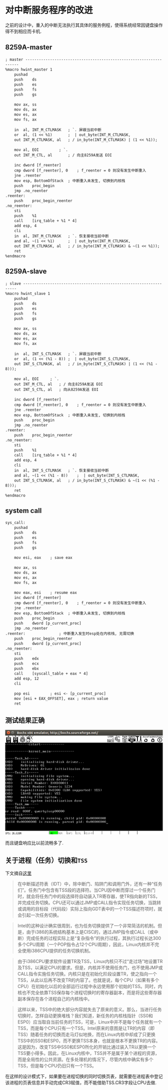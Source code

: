 # 对中断服务程序的改进
之前的设计中，重入的中断无法执行其具体的服务例程，使得系统经常因键盘操作得不到相应而卡机.

## 8259A-master
```
; master -------------------------------------------------------------------
%macro hwint_master 1
	pushad
	push	ds
	push	es
	push	fs
	push	gs
	
	mov	ax, ss
	mov	ds, ax
	mov	es, ax
	mov	fs, ax
	
	in	al, INT_M_CTLMASK	; `. 屏蔽当前中断
	or	al, (1 << %1)		;  | out_byte(INT_M_CTLMASK,
	out	INT_M_CTLMASK, al	; /	in_byte(INT_M_CTLMASK) | (1 << %1));
	
	mov	al, EOI			; `.
	out	INT_M_CTL, al		; / 向主8259A发送 EOI
	
	inc	dword [f_reenter]
	cmp	dword [f_reenter], 0	; f_reenter = 0 则没有发生中断重入
	jne	.reenter
	mov	esp, BottomOfStack	; 中断重入未发生, 切换到内核栈
	push	proc_begin
	jmp	.no_reenter
.reenter:
	push	proc_begin_reenter
.no_reenter:
	sti
	push	%1
	call	[irq_table + %1 * 4]
	add	esp, 4
	cli
	in	al, INT_M_CTLMASK	; `. 恢复接收当前中断
	and	al, ~(1 << %1)		;  | out_byte(INT_M_CTLMASK,
	out	INT_M_CTLMASK, al	; /	in_byte(INT_M_CTLMASK) & ~(1 << %1));
	ret
%endmacro
```

## 8259A-slave
```
; slave -------------------------------------------------------------------
%macro hwint_slave 1
	pushad
	push	ds
	push	es
	push	fs
	push	gs
	
	mov	ax, ss
	mov	ds, ax
	mov	es, ax
	mov	fs, ax
	
	in	al, INT_S_CTLMASK	; `. 屏蔽当前中断
	or	al, (1 << (%1 - 8))	;  | out_byte(INT_S_CTLMASK,
	out	INT_S_CTLMASK, al	; /	in_byte(INT_S_CTLMASK) | (1 << (%1 - 8)));
	
	mov	al, EOI 	; `.
	out	INT_M_CTL, al	; / 向主8259A发送 EOI
	out	INT_S_CTL, al	; 向从8259A发送 EOI
	
	inc	dword [f_reenter]
	cmp	dword [f_reenter], 0	; f_reenter = 0 则没有发生中断重入
	jne	.reenter
	mov	esp, BottomOfStack	; 中断重入未发生, 切换到内核栈
	push	proc_begin
	jmp	.no_reenter
.reenter:
	push	proc_begin_reenter
.no_reenter:
	sti
	push	%1
	call	[irq_table + %1 * 4]
	add	esp, 4
	cli
	in	al, INT_S_CTLMASK	; `. 恢复接收当前中断
	and	al, ~(1 << (%1 - 8))	;  | out_byte(INT_S_CTLMASK,
	out	INT_S_CTLMASK, al	; /	in_byte(INT_S_CTLMASK) & ~(1 << (%1 - 8)));
	ret
%endmacro
```

## system call
```
sys_call:
	pushad
	push	ds
	push	es
	push	fs
	push	gs
	
	mov	esi, eax	; save eax
	
	mov	ax, ss
	mov	ds, ax
	mov	es, ax
	mov	fs, ax
	
	mov	eax, esi	; resume eax
	inc	dword [f_reenter]
	cmp	dword [f_reenter], 0	; f_reenter = 0 则没有发生中断重入
	jne	.reenter
	mov	esp, BottomOfStack	; 中断重入未发生, 切换到内核栈
	push	proc_begin
	push	dword [p_current_proc]
	jmp	.no_reenter
.reenter:				; 中断重入发生时esp处在内核栈, 无需切换
	push	proc_begin_reenter
	push	dword [p_current_proc]
.no_reenter:
	sti
	push	edx
	push	ecx
	push	ebx
	call	[syscall_table + eax * 4]
	add	esp, 12
	cli
	
	pop	esi			; esi <- [p_current_proc]
	mov	[esi + EAX_OFFSET], eax	; return value
	ret
```

## 测试结果正确
![](screenshot/f.png)

而且键盘响应比以前流畅多了.

## 关于进程（任务）切换和`TSS`
下文摘自[这里](http://blog.csdn.net/nodeathphoenix/article/details/39269997)

> 在中断描述符表（IDT）中，除中断门、陷阱门和调用门外，还有一种“任务们”。任务门中包含有TSS段的选择符。当CPU因中断而穿过一个任务门时，就会将任务门中的段选择符自动装入TR寄存器，使TR指向新的TSS，并完成任务切换。CPU还可以通过JMP或CALL指令实现任务切换，当跳转或调用的目标段（代码段）实际上指向GDT表中的一个TSS描述符项时，就会引起一次任务切换。

> Intel的这种设计确实很周到，也为任务切换提供了一个非常简洁的机制。但是，由于i386的系统结构基本上是CISC的，通过JMP指令或CALL（或中断）完成任务的过程实际上是“复杂指令”的执行过程，其执行过程长达300多个CPU周期（一个POP指令占12个CPU周期），因此，Linux内核并不完全使用i386CPU提供的任务切换机制。

> 由于i386CPU要求软件设置TR及TSS，Linux内核只不过“走过场”地设置TR及TSS，以满足CPU的要求。但是，内核并不使用任务门，也不使用JMP或CALL指令实施任务切换。内核只是在初始化阶段设置TR，使之指向一个TSS，从此以后再不改变TR的内容了。也就是说，每个CPU（如果有多个CPU）在初始化以后的全部运行过程中永远使用那个初始的TSS。同时，内核也不完全依靠TSS保存每个进程切换时的寄存器副本，而是将这些寄存器副本保存在各个进程自己的内核栈中。

> 这样以来，TSS中的绝大部分内容就失去了原来的意义。那么，当进行任务切换时，怎样自动更换堆栈？我们知道，新任务的内核栈指针（SS0和ESP0）应当取自当前任务的TSS，可是，Linux中并不是每个任务就有一个TSS，而是每个CPU只有一个TSS。Intel原来的意图是让TR的内容（即TSS）随着任务的切换而走马灯似地换，而在Linux内核中却成了只更换TSS中的SS0和ESP0，而不更换TSS本身，也就是根本不更换TR的内容。这是因为，改变TSS中SS0和ESP0所化的开销比通过装入TR以更换一个TSS要小得多。因此，在Linux内核中，TSS并不是属于某个进程的资源，而是全局性的公共资源。在多处理机的情况下，尽管内核中确实有多个TSS，但是每个CPU仍旧只有一个TSS。

在这样的设计模式下，如果要在进程切换的同时切换页表，就需要在进程表中登记该进程的页表信息并手动完成CR3赋值，而不能借助TSS.CR3字段让CPU去做.
